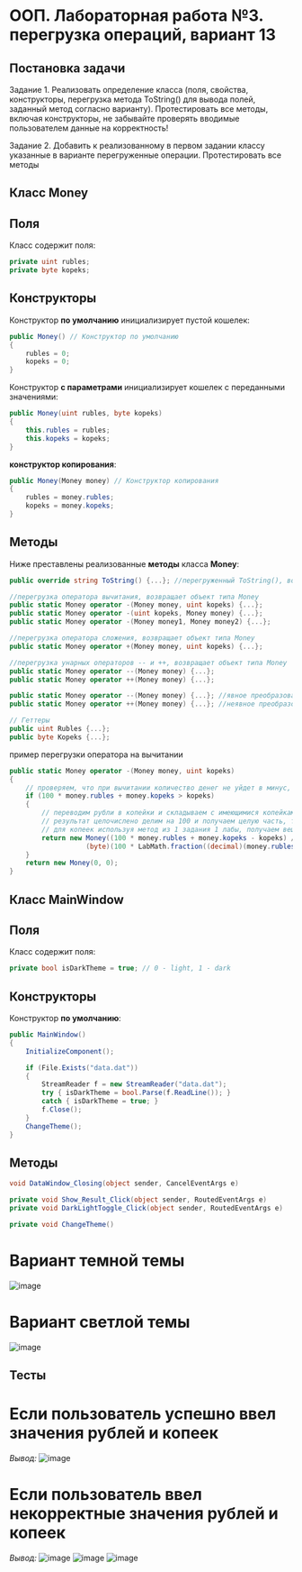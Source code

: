 # ООП. Лабораторная работа №3. перегрузка операций, вариант 13
## Постановка задачи
Задание 1. Реализовать определение класса (поля, свойства,
конструкторы, перегрузка метода ToString() для вывода полей, заданный
метод согласно варианту). Протестировать все методы, включая
конструкторы, не забывайте проверять вводимые пользователем данные
на корректность!

Задание 2. Добавить к реализованному в первом задании классу
указанные в варианте перегруженные операции. Протестировать все
методы

## Класс Money
## Поля
Класс содержит поля:
```c#
private uint rubles;
private byte kopeks;
```

## Конструкторы
Конструктор **по умолчанию** инициализирует пустой кошелек:

```c#
public Money() // Конструктор по умолчанию
{
    rubles = 0;
    kopeks = 0;
}
```

Конструктор **с параметрами** инициализирует кошелек с переданными значениями:

```c#
public Money(uint rubles, byte kopeks)
{
    this.rubles = rubles;
    this.kopeks = kopeks;
}
```

**конструктор копирования**:

```c#
public Money(Money money) // Конструктор копирования
{
    rubles = money.rubles;
    kopeks = money.kopeks;
}
```

## Методы

Ниже преставлены реализованные **методы** класса **Money**:

```c#
public override string ToString() {...}; //перегруженный ToString(), возвращает рубли и копейки

//перегрузка оператора вычитания, возвращает объект типа Money
public static Money operator -(Money money, uint kopeks) {...};
public static Money operator -(uint kopeks, Money money) {...};
public static Money operator -(Money money1, Money money2) {...};

//перегрузка оператора сложения, возвращает объект типа Money
public static Money operator +(Money money, uint kopeks) {...};

//перегрузка унарных операторов -- и ++, возвращает объект типа Money
public static Money operator --(Money money) {...};
public static Money operator ++(Money money) {...};

public static Money operator --(Money money) {...}; //явное преобразование в тип uint, возвращает рубли
public static Money operator ++(Money money) {...}; //неявное преобразование в тип bool, вовзращает true если деньги есть

// Геттеры
public uint Rubles {...};
public byte Kopeks {...};
```

пример перегрузки оператора на вычитании
```c#
public static Money operator -(Money money, uint kopeks)
{
    // проверяем, что при вычитании количество денег не уйдет в минус, иначе возвращаем пустой кошелек
    if (100 * money.rubles + money.kopeks > kopeks) 
    {
        // переводим рубли в копейки и складываем с имеющимися копейками, вычитаем
        // результат целочислено делим на 100 и получаем целую часть, тоесть рубли
        // для копеек используя метод из 1 задания 1 лабы, получаем вещественную часть числа и умножаем на 100, таким образом получая копейки 
        return new Money((100 * money.rubles + money.kopeks - kopeks) / 100, 
                   (byte)(100 * LabMath.fraction((decimal)(money.rubles * 100 + money.kopeks - kopeks) / 100)));
    }
    return new Money(0, 0);
}
```

## Класс MainWindow
## Поля
Класс содержит поля:
```c#
private bool isDarkTheme = true; // 0 - light, 1 - dark
```

## Конструкторы
Конструктор **по умолчанию**:

```c#
public MainWindow()
{
    InitializeComponent();

    if (File.Exists("data.dat"))
    {
        StreamReader f = new StreamReader("data.dat");
        try { isDarkTheme = bool.Parse(f.ReadLine()); }
        catch { isDarkTheme = true; }
        f.Close();
    }
    ChangeTheme();
}
```

## Методы

```c#
void DataWindow_Closing(object sender, CancelEventArgs e)

private void Show_Result_Click(object sender, RoutedEventArgs e)
private void DarkLightToggle_Click(object sender, RoutedEventArgs e)

private void ChangeTheme()
```

# Вариант темной темы
![image](https://github.com/user-attachments/assets/b73349d5-249a-4a30-b257-ee5f2f03504f)

# Вариант светлой темы
![image](https://github.com/user-attachments/assets/2792d669-647a-47a6-89da-a087f3b4c6b2)

## Тесты

# Если пользователь успешно ввел значения рублей и копеек

*Вывод:*
![image](https://github.com/user-attachments/assets/123427d4-f784-40f6-8c2a-c9c446d00152)

# Если пользователь ввел некорректные значения рублей и копеек

*Вывод:*
![image](https://github.com/user-attachments/assets/5a3c92dd-eb3d-4ca8-9146-3d32f4708254)
![image](https://github.com/user-attachments/assets/58b117d9-a61a-469e-bb52-22d0e2bcaa2c)
![image](https://github.com/user-attachments/assets/3e438b09-a482-4e05-88ab-c7978cda550f)


